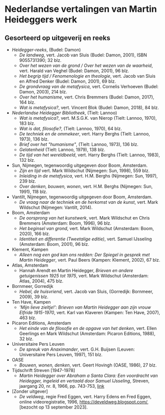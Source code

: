 # Nederlandse vertalingen van Martin Heideggers werk

## Gesorteerd op uitgeverij en reeks

- _Heidegger-reeks_, (Budel: Damon)
  - _De landweg_, vert. Jacob van Sluis (Budel: Damon, 2001), ISBN 9055731390; 32 blz.
  - _Over het wezen van de grond / Over het wezen van de waarheid_, vert. Harald van Veghel (Budel: Damon, 2001), 96 blz.
  - _Het begrip tijd / Fenomenologie en theologie_, vert. Jacob van Sluis en Alfred Denker (Budel: Damon, 2001), 69 blz.
  - _De grondvraag van de metafysica_, vert. Cornelis Verhoeven (Budel: Damon, 2003), 214 blz.
  - _Over het humanisme_, vert. Chris Bremmers (Budel: Damon, 2017), 164 blz.
  - _Wat is metafysica?_, vert. Vincent Blok (Budel: Damon, 2018), 84 blz.
- _Nederlandse Heidegger Bibliotheek_, (Tielt: Lannoo)
  - _Wat is metafysica?_, vert. M.S.G.K. van Nierop (Tielt: Lannoo, 1970), 183 blz.
  - _Wat is dat, filosofie?_, (Tielt: Lannoo, 1970), 64 blz.
  - _De techniek en de ommekeer_, vert. Harry Berghs (Tielt: Lannoo, 1973), 136 blz.
  - _Brief over het "humanisme"_, (Tielt: Lannoo, 1973), 136 blz.
  - _Gelatenheid_ (Tielt: Lannoo, 1979), 138 blz.
  - _De tijd van het wereldbeeld_, vert. Harry Berghs (Tielt: Lannoo, 1983), 132 blz.
- Sun, Nijmegen, tegenwoordig uitgegeven door Boom, Amsterdam.
  - _Zijn en tijd_ vert. Mark Wildschut (Nijmegen: Sun, 1998), 559 blz.
  - _Inleiding in de metafysica_, vert. H.M. Berghs (Nijmegen: Sun, 1997), 239 blz.
  - _Over denken, bouwen, wonen_, vert. H.M. Berghs (Nijmegen: Sun, 1991), 118 blz.
- Vantilt, Nijmegen, tegenwoordig uitgegeven door Boom, Amsterdam.
  - _De vraag naar de techniek en de herkomst van de kunst_, vert. Mark Wildschut (Nijmegen: Vantilt, 2014).
- Boom, Amsterdam
  - _De oorsprong van het kunstwerk_, vert. Mark Wildschut en Chris Bremmers (Amsterdam: Boom, 1996), 96 blz.
  - _Het beginsel van grond_, vert. Mark Wildschut (Amsterdam: Boom, 2020), 166 blz.
  - _Identiteit en differentie (Tweetalige editie)_, vert. Samuel IJsseling (Amsterdam: Boom, 2001), 96 blz.
- Klement, Kampen
  - _Alleen nog een god kan ons redden: Der Spiegel in gesprek met Martin Heidegger_, vert. Paul Beers (Kampen: Klement, 2002), 67 blz.
- Atlas, Amsterdam
  - Hannah Arendt en Martin Heidegger, _Brieven en andere getuigenissen 1925 tot 1975_, vert. Mark Wildschut (Amsterdam: Atlas, 2004), 475 blz.
- Bornmeer, Gorredijk
  - _Hebel, de huisvriend_, vert. Jacob van Sluis, (Gorredijk: Bornmeer, 2009), 39 blz.
- Ten Have, Kampen
  - _'Mijn lieve zieltje!': Brieven van Martin Heidegger aan zijn vrouw Elfride 1915-1970_, vert. Karl van Klaveren (Kampen: Ten Have, 2007), 463 blz.
- Picaron Editions, Amsterdam
  - _Het einde van de filosofie en de opgave van het denken_, vert. Ellen Geerlings en Mark Wildschut (Amsterdam: Picaron Editions, 1988), 32 blz.
- Universitaire Pers Leuven
  - _De spreuk van Anaximander_, vert. G.H. Buijsen (Leuven: Universitaire Pers Leuven, 1997), 151 blz.
- OASE
  - _Bouwen, wonen, denken_, vert. Geert Hovingh (OASE, 1986), 27 blz.
- Tijdschrift Streven \[1947-1978\]
  - _Martin Heidegger over Abraham a Santa Clara: Een voordracht van Heidegger, ingeleid en vertaald door Samuel IJsseling_, Streven, jaargang 20, nr. 8, 1966, pp. 743-753, [link](https://www.dbnl.org/tekst/_str005196601_01/_str005196601_01_0102.php)
- \[Zonder uitgever\]
  - _De veldweg_, regie Fred Eggen, vert. Harry Edens en Fred Eggen, online videoregistratie, 1996, https://develdweg.blogspot.com/, \[bezocht op 13 september 2023\].


